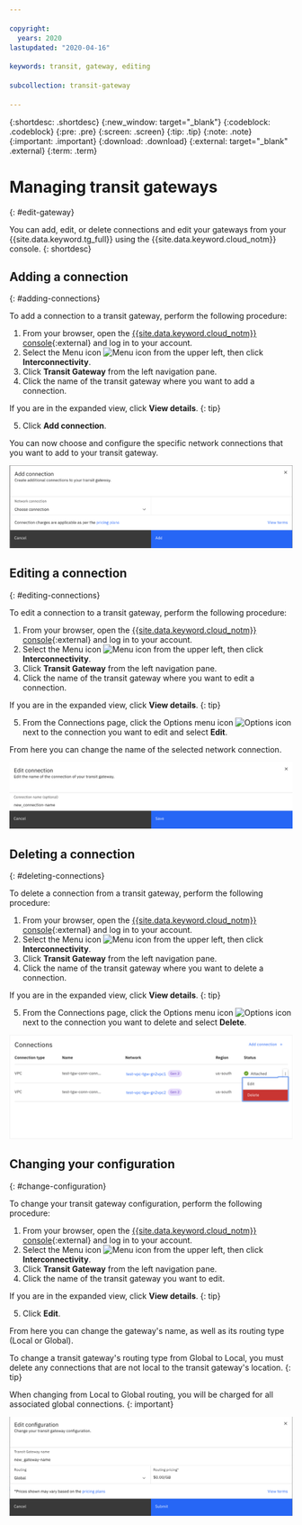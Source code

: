 ```yaml
---

copyright:
  years: 2020
lastupdated: "2020-04-16"

keywords: transit, gateway, editing

subcollection: transit-gateway

---
```


{:shortdesc: .shortdesc}
{:new_window: target="_blank"}
{:codeblock: .codeblock}
{:pre: .pre}
{:screen: .screen}
{:tip: .tip}
{:note: .note}
{:important: .important}
{:download: .download}
{:external: target="_blank" .external}
{:term: .term}

# Managing transit gateways
{: #edit-gateway}

You can add, edit, or delete connections and edit your gateways from your {{site.data.keyword.tg_full}} using the {{site.data.keyword.cloud_notm}} console.
{: shortdesc}

## Adding a connection
{: #adding-connections}

To add a connection to a transit gateway, perform the following procedure:
1. From your browser, open the [{{site.data.keyword.cloud_notm}} console](https://cloud.ibm.com){:external} and log in to your account.
2. Select the Menu icon ![Menu icon](../../icons/icon_hamburger.svg) from the upper left, then click **Interconnectivity**.
3. Click **Transit Gateway** from the left navigation pane.
4. Click the name of the transit gateway where you want to add a connection.

  If you are in the expanded view, click **View details**.
  {: tip}

5. Click **Add connection**.

You can now choose and configure the specific network connections that you want to add to your transit gateway.

![Add connections](images/addConnection.png "Adding connections")

## Editing a connection
{: #editing-connections}

To edit a connection to a transit gateway, perform the following procedure:
1. From your browser, open the [{{site.data.keyword.cloud_notm}} console](https://cloud.ibm.com){:external} and log in to your account.
2. Select the Menu icon ![Menu icon](../../icons/icon_hamburger.svg) from the upper left, then click **Interconnectivity**.
3. Click **Transit Gateway** from the left navigation pane.
4. Click the name of the transit gateway where you want to edit a connection.

  If you are in the expanded view, click **View details**.
  {: tip}

5. From the Connections page, click the Options menu icon ![Options icon](../../icons/actions-icon-vertical.svg) next to the connection you want to edit and select **Edit**.

From here you can change the name of the selected network connection.

![Edit connections](images/7-editingGlobaltoLocalTG.png "Editing connections")

## Deleting a connection
{: #deleting-connections}

To delete a connection from a transit gateway, perform the following procedure:
1. From your browser, open the [{{site.data.keyword.cloud_notm}} console](https://cloud.ibm.com){:external} and log in to your account.
2. Select the Menu icon ![Menu icon](../../icons/icon_hamburger.svg) from the upper left, then click **Interconnectivity**.
3. Click **Transit Gateway** from the left navigation pane.
4. Click the name of the transit gateway where you want to delete a connection.

  If you are in the expanded view, click **View details**.
  {: tip}

5. From the Connections page, click the Options menu icon ![Options icon](../../icons/actions-icon-vertical.svg) next to the connection you want to delete and select **Delete**.

![Delete connections with the Options menu](images/deleteConnection.png "Delete connections with the Options menu")

## Changing your configuration
{: #change-configuration}

To change your transit gateway configuration, perform the following procedure:
1. From your browser, open the [{{site.data.keyword.cloud_notm}} console](https://cloud.ibm.com){:external} and log in to your account.
2. Select the Menu icon ![Menu icon](../../icons/icon_hamburger.svg) from the upper left, then click **Interconnectivity**.
3. Click **Transit Gateway** from the left navigation pane.
4. Click the name of the transit gateway you want to edit.

  If you are in the expanded view, click **View details**.
  {: tip}

5. Click **Edit**.

From here you can change the gateway's name, as well as its routing type (Local or Global).

To change a transit gateway's routing type from Global to Local, you must delete any connections that are not local to the transit gateway's location.
{: tip}

When changing from Local to Global routing, you will be charged for all associated global connections.
{: important}

![Editing your configuration](images/editConnection.png "Editing your configuration")
